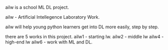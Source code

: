 ailw is a school ML DL project.

ailw - Artificial Intellegence Laboratory Work.

ailw will help young python learners get into DL more easily, step by step.

there are 5 works in this project.
ailw1 - starting lw.
ailw2 - middle lw
ailw4 - high-end lw
ailw6 - work with ML and DL.
